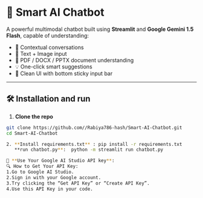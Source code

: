 # 🤖 Smart AI Chatbot 

A powerful multimodal chatbot built using **Streamlit** and **Google Gemini 1.5 Flash**, capable of understanding:
- 🧠 Contextual conversations
- 📎 Text + Image input
- 📄 PDF / DOCX / PPTX document understanding
- 💡 One-click smart suggestions
- 🧾 Clean UI with bottom sticky input bar

-----

## 🛠️ Installation and run

1. **Clone the repo**
```bash
git clone https://github.com//Rabiya786-hash/Smart-AI-Chatbot.git
cd Smart-AI-Chatbot

2. **Install requirements.txt** : pip install -r requirements.txt      
   **run chatbot.py**:  python -m streamlit run chatbot.py  

🔑 **Use Your Google AI Studio API key**:
🔍 How to Get Your API Key:
1.Go to Google AI Studio.
2.Sign in with your Google account.
3.Try clicking the “Get API Key” or “Create API Key”.
4.Use this API Key in your code.
